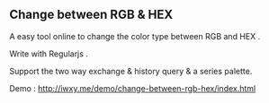 ## Change between RGB & HEX
A easy tool online to change the color type between RGB and HEX .

Write with Regularjs .

Support the two way exchange & history query & a series palette.

Demo : <http://iwxy.me/demo/change-between-rgb-hex/index.html>